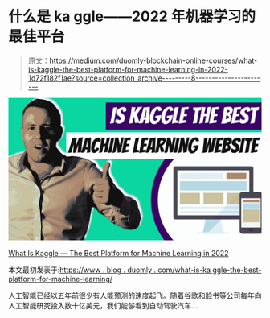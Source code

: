 # 什么是 ka ggle——2022 年机器学习的最佳平台

> 原文：<https://medium.com/duomly-blockchain-online-courses/what-is-kaggle-the-best-platform-for-machine-learning-in-2022-1d72f182f1ae?source=collection_archive---------8----------------------->

![](img/5efd2dcc4c983efd9ec4a7e9da0b76ee.png)

[What Is Kaggle — The Best Platform for Machine Learning in 2022](https://www.blog.duomly.com/what-is-kaggle-the-best-platform-for-machine-learning/)

本文最初发表于:[https://www . blog . duomly . com/what-is-ka ggle-the-best-platform-for-machine-learning/](https://www.blog.duomly.com/what-is-kaggle-the-best-platform-for-machine-learning/)

人工智能已经以五年前很少有人能预测的速度起飞。随着谷歌和脸书等公司每年向人工智能研究投入数十亿美元，我们能够看到自动驾驶汽车…